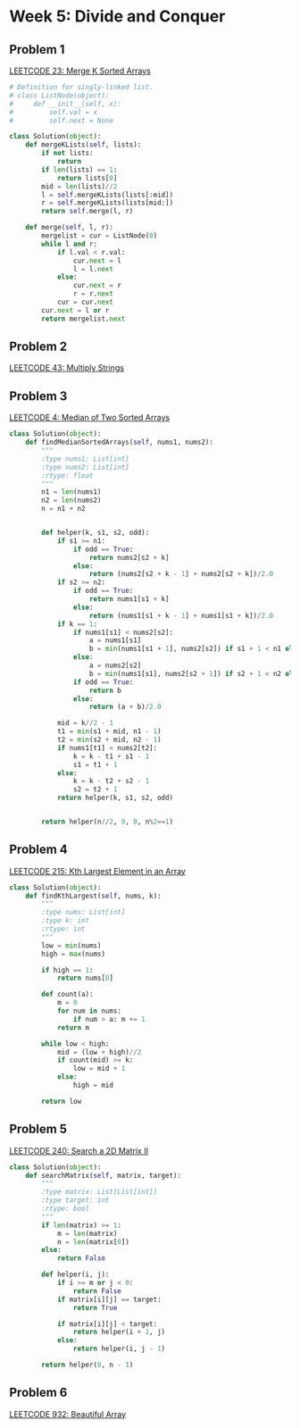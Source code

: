 # Week 5: Divide and Conquer

## Problem 1
[LEETCODE 23: Merge K Sorted Arrays](https://leetcode.com/problems/merge-k-sorted-lists/)
```python
# Definition for singly-linked list.
# class ListNode(object):
#     def __init__(self, x):
#         self.val = x
#         self.next = None

class Solution(object):            
    def mergeKLists(self, lists):
        if not lists:
            return
        if len(lists) == 1:
            return lists[0]
        mid = len(lists)//2
        l = self.mergeKLists(lists[:mid])
        r = self.mergeKLists(lists[mid:])
        return self.merge(l, r)

    def merge(self, l, r):
        mergelist = cur = ListNode(0)
        while l and r:
            if l.val < r.val:
                cur.next = l
                l = l.next
            else:
                cur.next = r
                r = r.next
            cur = cur.next
        cur.next = l or r
        return mergelist.next   
```

## Problem 2
[LEETCODE 43: Multiply Strings](https://leetcode.com/problems/multiply-strings/)

## Problem 3
[LEETCODE 4: Median of Two Sorted Arrays](https://leetcode.com/problems/median-of-two-sorted-arrays/)
```python
class Solution(object):
    def findMedianSortedArrays(self, nums1, nums2):
        """
        :type nums1: List[int]
        :type nums2: List[int]
        :rtype: float
        """
        n1 = len(nums1)
        n2 = len(nums2)
        n = n1 + n2


        def helper(k, s1, s2, odd):
            if s1 >= n1:
                if odd == True:
                    return nums2[s2 + k]
                else:
                    return (nums2[s2 + k - 1] + nums2[s2 + k])/2.0
            if s2 >= n2:
                if odd == True:
                    return nums1[s1 + k]
                else:
                    return (nums1[s1 + k - 1] + nums1[s1 + k])/2.0
            if k == 1:
                if nums1[s1] < nums2[s2]:
                    a = nums1[s1]
                    b = min(nums1[s1 + 1], nums2[s2]) if s1 + 1 < n1 else nums2[s2]
                else:
                    a = nums2[s2]
                    b = min(nums1[s1], nums2[s2 + 1]) if s2 + 1 < n2 else nums1[s1]
                if odd == True:
                    return b
                else:
                    return (a + b)/2.0

            mid = k//2 - 1
            t1 = min(s1 + mid, n1 - 1)
            t2 = min(s2 + mid, n2 - 1)
            if nums1[t1] < nums2[t2]:
                k = k - t1 + s1 - 1
                s1 = t1 + 1              
            else:
                k = k - t2 + s2 - 1
                s2 = t2 + 1
            return helper(k, s1, s2, odd)


        return helper(n//2, 0, 0, n%2==1)

```

## Problem 4
[LEETCODE 215: Kth Largest Element in an Array](https://leetcode.com/problems/kth-largest-element-in-an-array/)
```python
class Solution(object):
    def findKthLargest(self, nums, k):
        """
        :type nums: List[int]
        :type k: int
        :rtype: int
        """
        low = min(nums)
        high = max(nums)

        if high == 1:
            return nums[0]

        def count(a):
            m = 0
            for num in nums:
                if num > a: m += 1
            return m

        while low < high:
            mid = (low + high)//2
            if count(mid) >= k:
                low = mid + 1
            else:
                high = mid

        return low
```

## Problem 5
[LEETCODE 240: Search a 2D Matrix II](https://leetcode.com/problems/search-a-2d-matrix-ii/)
```python
class Solution(object):
    def searchMatrix(self, matrix, target):
        """
        :type matrix: List[List[int]]
        :type target: int
        :rtype: bool
        """
        if len(matrix) >= 1:
            m = len(matrix)
            n = len(matrix[0])
        else:
            return False

        def helper(i, j):
            if i >= m or j < 0:
                return False
            if matrix[i][j] == target:
                return True

            if matrix[i][j] < target:
                return helper(i + 1, j)
            else:
                return helper(i, j - 1)

        return helper(0, n - 1)
```

## Problem 6
[LEETCODE 932: Beautiful Array](https://leetcode.com/problems/beautiful-array/)
